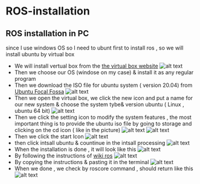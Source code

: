 # ROS-installation
## ROS installation in PC
since I use windows OS so I need to ubunt first to install ros , so we will install ubuntu by virtual box
* We will install vertual box from the [the virtual box website](https://www.virtualbox.org/)
![alt text](https://github.com/Maashn5/ROS-installation/blob/main/Picture1.png)
* Then we choose our OS (windose on my case) & install it as any regular program 
* Then we download the ISO file for ubuntu system ( version 20.04) from [Ubuntu Focal Fossa](https://releases.ubuntu.com/20.04/)
![alt text](https://github.com/Maashn5/ROS-installation/blob/main/Picture2.png)
* Then we open the virtual box, we click the new icon and put a name for our new system & choose the system tybe& version ubuntu ( Linux , ubuntu 64 bit) 
![alt text](https://github.com/Maashn5/ROS-installation/blob/main/Picture3.png)
* Then we click the setting icon to modify the system features , the most important thing is to provide the ubuntu iso file by going to storage and clicking on the cd icon ( like in the picture) 
![alt text](https://github.com/Maashn5/ROS-installation/blob/main/Picture4.png) 
![alt text](https://github.com/Maashn5/ROS-installation/blob/main/Picture5.png)
* Then we click the start Icon
![alt text](https://github.com/Maashn5/ROS-installation/blob/main/Picture6.png)
* then click intsall ubuntu & countinue in the intsall processing 
![alt text](https://github.com/Maashn5/ROS-installation/blob/main/Picture7.png)
* When the installation is done , it will look like this
![alt text](https://github.com/Maashn5/ROS-installation/blob/main/Picture8.png)
* By following the instructions of [wiki ros](http://wiki.ros.org/noetic/Installation/Ubuntu)
![alt text](https://github.com/Maashn5/ROS-installation/blob/main/Picture9.png)
* By copying the instructions & pasting it in the terminal 
![alt text](https://github.com/Maashn5/ROS-installation/blob/main/Picture10.png)
* When we done , we check by roscore command , should return like this 
![alt text](https://github.com/Maashn5/ROS-installation/blob/main/Picture11.png)
